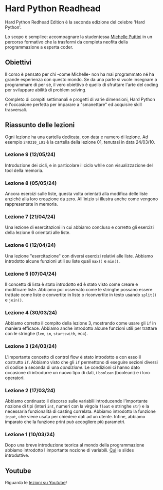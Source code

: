 # Hard Python Readhead

Hard Python Redhead Edition è la seconda edizione del celebre 'Hard Python'. 

Lo scopo è semplice: accompagnare la studentessa [Michelle Puttini](https://www.instagram.com/michelleputtini/) in un percorso formativo che la trasformi da completa neofita della programmazione a esperta coder. 

## Obiettivi

Il corso è pensato per chi -come Michelle- non ha mai programmato né ha grande esperienza con questo mondo. Se da una parte si vuole insegnare a programmare di per sé, il vero obiettivo è quello di sfruttare l'arte del coding per sviluppare abilità di problem solving.

Completo di compiti settimanali e progetti di varie dimensioni, Hard Python è l'occasione perfetta per imparare a "smanettare" ed acquisire skill trasversali.

## Riassunto delle lezioni

Ogni lezione ha una cartella dedicata, con data e numero di lezione. Ad esempio `240310_L01` è la cartella della lezione 01, tenutasi in data 24/03/10.

### Lezione 9 (12/05/24)
Introduzione dei cicli, e in particolare il ciclo while con visualizzazione del tool della memoria. 

### Lezione 8 (05/05/24)
Ancora esercizi sulle liste, questa volta orientati alla modifica delle liste anziché alla loro creazione da zero. All'inizio si illustra anche come vengono rappresentate in memoria.  

### Lezione 7 (21/04/24)
Una lezione di esercitazioni in cui abbiamo concluso e corretto gli esercizi della lezione 6 orientati alle liste. 

### Lezione 6 (12/04/24)
Una lezione "esercitazione" con diversi esercizi relativi alle liste. Abbiamo introdotto alcune funzioni utili su liste quali `max()` e `min()`.

### Lezione 5 (07/04/24)
Il concetto di lista è stato introdotto ed è stato visto come creare e modificare liste. Abbiamo poi osservato come le stringhe possano essere trattate come liste e convertite in liste o riconvertite in testo usando `split()` e `join()`. 

### Lezione 4 (30/03/24)
Abbiamo corretto il compito della lezione 3, mostrando come usare gli `if` in maniera efficace. Abbiamo anche introdotto alcune funzioni utili per trattare con le stringhe (`len`, `in`, `startswith`, ecc).

### Lezione 3 (24/03/24)
L'importante concetto di control flow è stato introdotto e con esso il costrutto `if`. Abbiamo visto che gli `if` permettono di eseguire sezioni diversi di codice a seconda di una *condizione*. Le condizioni ci hanno dato occasione di introdurre un nuovo tipo di dati, i `boolean` (booleani) e i loro operatori.


### Lezione 2 (17/03/24)
Abbiamo continuato il discorso sulle variabili introducendo l'importante nozione di tipi (interi `int`, numeri con la virgola `float` e stringhe `str`) e la necessaria funzionalità di casting correlata. Abbiamo introdotto la funzione `input`, che viene usata per chiedere dati ad un utente. Infine, abbiamo imparato che la funzione print può accogliere più parametri.

### Lezione 1 (10/03/24)
Dopo una breve introduzione teorica al mondo della programmazione abbiamo introdotto l'importante nozione di variabili. [Qui](https://docs.google.com/presentation/d/1UDXe4_JFKnt1ZC8086X8FvhXSowhE8hgEYBpabudeCI/edit?usp=sharing) le slides introduttive.





## Youtube
Riguarda le [lezioni su Youtube](https://www.youtube.com/playlist?list=PLMP9hIwoX2Du9Mjh_zVQoHngjG0zdxS8F)!

